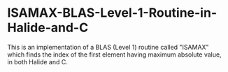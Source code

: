 # ISAMAX-BLAS-Level-1-Routine-in-Halide-and-C
This is an implementation of a BLAS (Level 1) routine called "ISAMAX" which finds the index of the first element having maximum absolute value, in both Halide and C.

